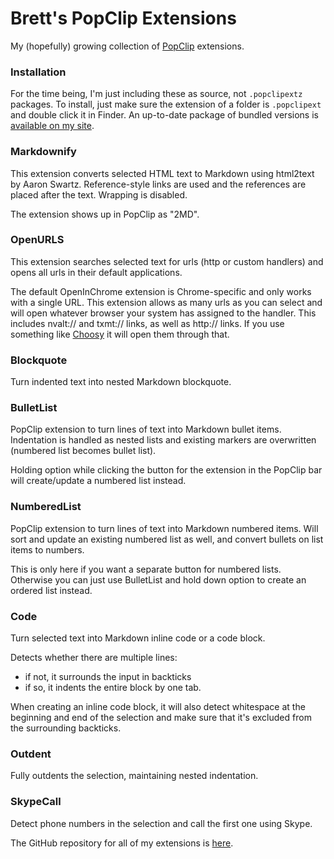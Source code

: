 Brett's PopClip Extensions
=================

My (hopefully) growing collection of [PopClip][popclip] extensions.

### Installation

For the time being, I'm just including these as source, not `.popclipextz` packages. To install, just make sure the extension of a folder is `.popclipext` and double click it in Finder. An up-to-date package of bundled versions is [available on my site](http://brettterpstra.com/2013/03/12/more-markdown-for-popclip/).

### Markdownify ###

This extension converts selected HTML text to Markdown using html2text by Aaron Swartz. Reference-style links are used and the references are placed after the text. Wrapping is disabled.

The extension shows up in PopClip as "2MD".

### OpenURLS

This extension searches selected text for urls (http or custom handlers) and opens all urls in their default applications.

The default OpenInChrome extension is Chrome-specific and only works with a single URL. This extension allows as many urls as you can select and will open whatever browser your system has assigned to the handler. This includes nvalt:// and txmt:// links, as well as http:// links. If you use something like [Choosy][choosy] it will open them through that.

### Blockquote

Turn indented text into nested Markdown blockquote.

### BulletList

PopClip extension to turn lines of text into Markdown bullet items. Indentation is handled as nested lists and existing markers are overwritten (numbered list becomes bullet list).

Holding option while clicking the button for the extension in the PopClip bar will create/update a numbered list instead.

### NumberedList

PopClip extension to turn lines of text into Markdown numbered items. Will sort and update an existing numbered list as well, and convert bullets on list items to numbers.

This is only here if you want a separate button for numbered lists. Otherwise you can just use BulletList and hold down option to create an ordered list instead.

### Code

Turn selected text into Markdown inline code or a code block. 

Detects whether there are multiple lines: 

* if not, it surrounds the input in backticks
* if so, it indents the entire block by one tab.

When creating an inline code block, it will also detect whitespace at the beginning and end of the selection and make sure that it's excluded from the surrounding backticks.

### Outdent

Fully outdents the selection, maintaining nested indentation.

### SkypeCall

Detect phone numbers in the selection and call the first one using Skype.

The GitHub repository for all of my extensions is [here][github].

[popclip]: http://pilotmoon.com/popclip/
[choosy]: http://www.choosyosx.com/
[github]: https://github.com/ttscoff/popclipextensions
